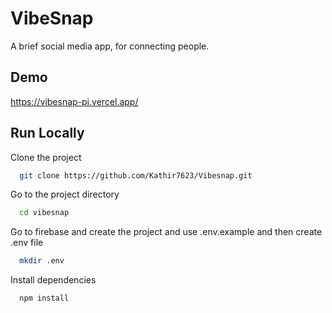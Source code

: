 # VibeSnap

A brief social media app, for connecting people.

## Demo

https://vibesnap-pi.vercel.app/

## Run Locally

Clone the project

```bash
  git clone https://github.com/Kathir7623/Vibesnap.git
```

Go to the project directory

```bash
  cd vibesnap
```

Go to firebase and create the project
and use .env.example and then create .env file

```bash
  mkdir .env
```

Install dependencies

```bash
  npm install
```
 
 

